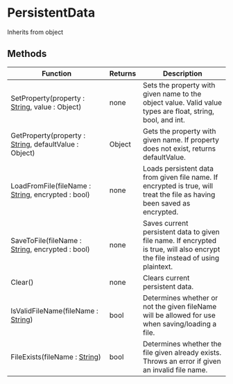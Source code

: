 # PersistentData
Inherits from object
## Methods
|Function|Returns|Description|
|---|---|---|
|SetProperty(property : [String](../static/string.md), value : Object)|none|Sets the property with given name to the object value. Valid value types are float, string, bool, and int.|
|GetProperty(property : [String](../static/string.md), defaultValue : Object)|Object|Gets the property with given name. If property does not exist, returns defaultValue.|
|LoadFromFile(fileName : [String](../static/string.md), encrypted : bool)|none|Loads persistent data from given file name. If encrypted is true, will treat the file as having been saved as encrypted.|
|SaveToFile(fileName : [String](../static/string.md), encrypted : bool)|none|Saves current persistent data to given file name. If encrypted is true, will also encrypt the file instead of using plaintext.|
|Clear()|none|Clears current persistent data.|
|IsValidFileName(fileName : [String](../static/string.md))|bool|Determines whether or not the given fileName will be allowed for use when saving/loading a file.|
|FileExists(fileName : [String](../static/string.md))|bool|Determines whether the file given already exists. Throws an error if given an invalid file name.|
